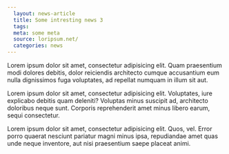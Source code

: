 ```yaml
---
  layout: news-article
  title: Some intresting news 3
  tags: 
  meta: some meta
  source: loripsum.net/
  categories: news
---
```


Lorem ipsum dolor sit amet, consectetur adipisicing elit. Quam praesentium modi dolores debitis, dolor reiciendis architecto cumque accusantium eum nulla dignissimos fuga voluptates, ad repellat numquam in illum sit aut.

Lorem ipsum dolor sit amet, consectetur adipisicing elit. Voluptates, iure explicabo debitis quam deleniti? Voluptas minus suscipit ad, architecto doloribus neque sunt. Corporis reprehenderit amet minus libero earum, sequi consectetur.

Lorem ipsum dolor sit amet, consectetur adipisicing elit. Quos, vel. Error porro quaerat nesciunt pariatur magni minus ipsa, repudiandae amet quas unde neque inventore, aut nisi praesentium saepe placeat animi.